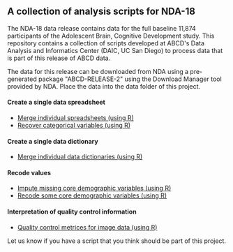 ## A collection of analysis scripts for NDA-18

The NDA-18 data release contains data for the full baseline 11,874 participants of the Adolescent Brain, Cognitive Development study. This repository contains a collection of scripts developed at ABCD's Data Analysis and Informatics Center (DAIC, UC San Diego) to process data that is part of this release of ABCD data.

The data for this release can be downloaded from NDA using a pre-generated package "ABCD-RELEASE-2" using the Download Manager tool provided by NDA. Place the data into the data folder of this project.

#### Create a single data spreadsheet
 - [Merge individual spreadsheets (using R)](notebooks/general/merge_data.md)
 - [Recover categorical variables (using R)](notebooks/general/categorical_extension.md)

#### Create a single data dictionary
 - [Merge individual data dictionaries (using R)](notebooks/general/merge_data_dictionaries.md)

#### Recode values
 - [Impute missing core demographic variables (using R)](notebooks/general/impute_demographics.md)
 - [Recode some core demographic variables (using R)](notebooks/derived/core_demographic.md)

#### Interpretation of quality control information
 - [Quality control metrices for image data (using R)](notebooks/derived/image_qc.md)

Let us know if you have a script that you think should be part of this project.
